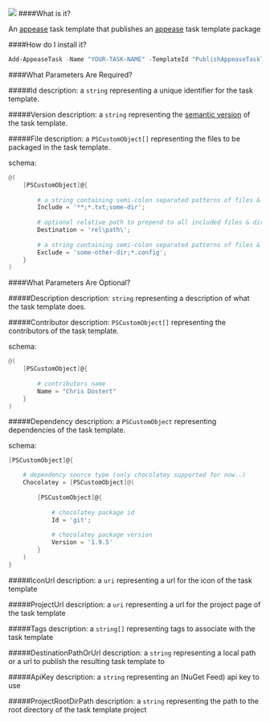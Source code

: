 ![](https://ci.appveyor.com/api/projects/status/t1a41j0f8eviwyx7?svg=true)
####What is it?

An [appease](http://appease.io) task template that publishes an [appease](http://appease.io) task template package

####How do I install it?

```PowerShell
Add-AppeaseTask -Name "YOUR-TASK-NAME" -TemplateId "PublishAppeaseTaskTemplate"
```

####What Parameters Are Required?

#####Id
description: a `string` representing a unique identifier for the task template.

#####Version
description: a `string` representing the [semantic version](http://semver.org/) of the task template.

#####File
description: a `PSCustomObject[]` representing the files to be packaged in the task template.  

schema: 
```PowerShell
@(
    [PSCustomObject]@{
    
        # a string containing semi-colon separated patterns of files & directories to include
        Include = '**;*.txt;some-dir'; 
        
        # optional relative path to prepend to all included files & directories
        Destination = 'rel\path\';
        
        # a string containing semi-colon separated patterns of files & directories to exclude
        Exclude = 'some-other-dir;*.config';
    }
)
```

####What Parameters Are Optional?

#####Description
description: `string` representing a description of what the task template does.

#####Contributor
description: `PSCustomObject[]` representing the contributors of the task template.

schema:
```PowerShell
@(
    [PSCustomObject]@{
        
        # contributors name
        Name = "Chris Dostert"
    }
)
```

#####Dependency
description: a `PSCustomObject` representing dependencies of the task template.  

schema: 
```PowerShell
[PSCustomObject]@{

    # dependency source type (only chocolatey supported for now..)
    Chocolatey = [PSCustomObject]@(
    
        [PSCustomObject]@{
        
            # chocolatey package id
            Id = 'git';
            
            # chocolatey package version
            Version = '1.9.5'
        }
    )
}
```

#####IconUrl
description: a `uri` representing a url for the icon of the task template

#####ProjectUrl
description: a `uri` representing a url for the project page of the task template

#####Tags
description: a `string[]` representing tags to associate with the task template

#####DestinationPathOrUrl
description: a `string` representing a local path or a url to publish the resulting task template to

#####ApiKey
description: a `string` representing an (NuGet Feed) api key to use

#####ProjectRootDirPath
description: a `string` representing the path to the root directory of the task template project

